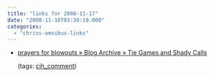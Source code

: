 ```yaml
---
title: "links for 2008-11-17"
date: "2008-11-18T03:30:19.000"
categories: 
  - "chriss-omnibus-links"
---
```


- [prayers for blowouts » Blog Archive » Tie Games and Shady Calls](http://prayersforblowouts.com/2008/11/17/tie-games-and-shady-calls/#comment-2134)
    
    (tags: [cjh\_comment](http://delicious.com/hubbsc/cjh_comment))
